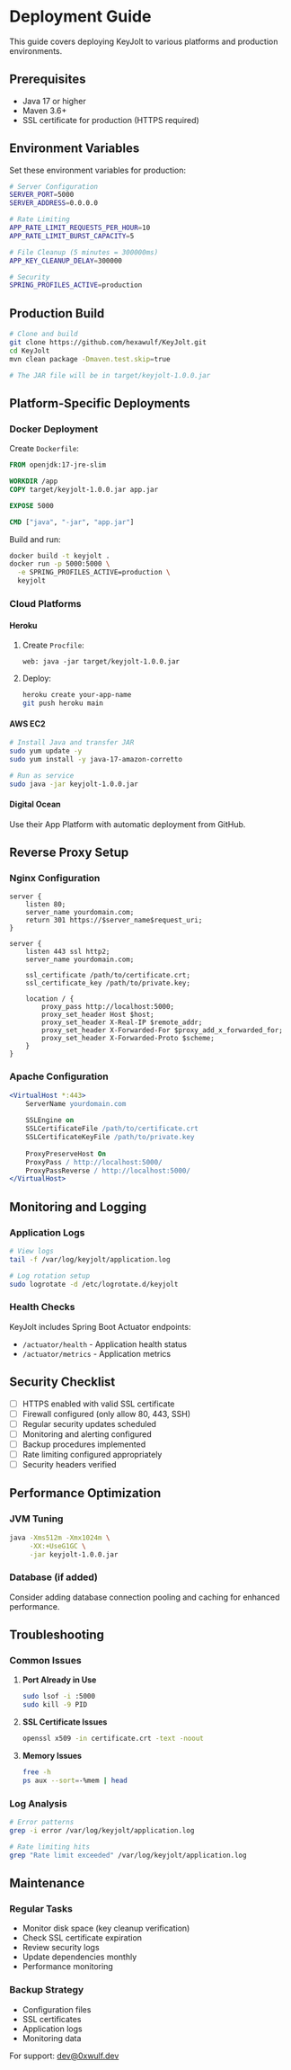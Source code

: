 # Deployment Guide

This guide covers deploying KeyJolt to various platforms and production environments.

## Prerequisites

- Java 17 or higher
- Maven 3.6+
- SSL certificate for production (HTTPS required)

## Environment Variables

Set these environment variables for production:

```bash
# Server Configuration
SERVER_PORT=5000
SERVER_ADDRESS=0.0.0.0

# Rate Limiting
APP_RATE_LIMIT_REQUESTS_PER_HOUR=10
APP_RATE_LIMIT_BURST_CAPACITY=5

# File Cleanup (5 minutes = 300000ms)
APP_KEY_CLEANUP_DELAY=300000

# Security
SPRING_PROFILES_ACTIVE=production
```

## Production Build

```bash
# Clone and build
git clone https://github.com/hexawulf/KeyJolt.git
cd KeyJolt
mvn clean package -Dmaven.test.skip=true

# The JAR file will be in target/keyjolt-1.0.0.jar
```

## Platform-Specific Deployments

### Docker Deployment

Create `Dockerfile`:
```dockerfile
FROM openjdk:17-jre-slim

WORKDIR /app
COPY target/keyjolt-1.0.0.jar app.jar

EXPOSE 5000

CMD ["java", "-jar", "app.jar"]
```

Build and run:
```bash
docker build -t keyjolt .
docker run -p 5000:5000 \
  -e SPRING_PROFILES_ACTIVE=production \
  keyjolt
```

### Cloud Platforms

#### Heroku
1. Create `Procfile`:
   ```
   web: java -jar target/keyjolt-1.0.0.jar
   ```

2. Deploy:
   ```bash
   heroku create your-app-name
   git push heroku main
   ```

#### AWS EC2
```bash
# Install Java and transfer JAR
sudo yum update -y
sudo yum install -y java-17-amazon-corretto

# Run as service
sudo java -jar keyjolt-1.0.0.jar
```

#### Digital Ocean
Use their App Platform with automatic deployment from GitHub.

## Reverse Proxy Setup

### Nginx Configuration

```nginx
server {
    listen 80;
    server_name yourdomain.com;
    return 301 https://$server_name$request_uri;
}

server {
    listen 443 ssl http2;
    server_name yourdomain.com;
    
    ssl_certificate /path/to/certificate.crt;
    ssl_certificate_key /path/to/private.key;
    
    location / {
        proxy_pass http://localhost:5000;
        proxy_set_header Host $host;
        proxy_set_header X-Real-IP $remote_addr;
        proxy_set_header X-Forwarded-For $proxy_add_x_forwarded_for;
        proxy_set_header X-Forwarded-Proto $scheme;
    }
}
```

### Apache Configuration

```apache
<VirtualHost *:443>
    ServerName yourdomain.com
    
    SSLEngine on
    SSLCertificateFile /path/to/certificate.crt
    SSLCertificateKeyFile /path/to/private.key
    
    ProxyPreserveHost On
    ProxyPass / http://localhost:5000/
    ProxyPassReverse / http://localhost:5000/
</VirtualHost>
```

## Monitoring and Logging

### Application Logs
```bash
# View logs
tail -f /var/log/keyjolt/application.log

# Log rotation setup
sudo logrotate -d /etc/logrotate.d/keyjolt
```

### Health Checks
KeyJolt includes Spring Boot Actuator endpoints:
- `/actuator/health` - Application health status
- `/actuator/metrics` - Application metrics

## Security Checklist

- [ ] HTTPS enabled with valid SSL certificate
- [ ] Firewall configured (only allow 80, 443, SSH)
- [ ] Regular security updates scheduled
- [ ] Monitoring and alerting configured
- [ ] Backup procedures implemented
- [ ] Rate limiting configured appropriately
- [ ] Security headers verified

## Performance Optimization

### JVM Tuning
```bash
java -Xms512m -Xmx1024m \
     -XX:+UseG1GC \
     -jar keyjolt-1.0.0.jar
```

### Database (if added)
Consider adding database connection pooling and caching for enhanced performance.

## Troubleshooting

### Common Issues

1. **Port Already in Use**
   ```bash
   sudo lsof -i :5000
   sudo kill -9 PID
   ```

2. **SSL Certificate Issues**
   ```bash
   openssl x509 -in certificate.crt -text -noout
   ```

3. **Memory Issues**
   ```bash
   free -h
   ps aux --sort=-%mem | head
   ```

### Log Analysis
```bash
# Error patterns
grep -i error /var/log/keyjolt/application.log

# Rate limiting hits
grep "Rate limit exceeded" /var/log/keyjolt/application.log
```

## Maintenance

### Regular Tasks
- Monitor disk space (key cleanup verification)
- Check SSL certificate expiration
- Review security logs
- Update dependencies monthly
- Performance monitoring

### Backup Strategy
- Configuration files
- SSL certificates
- Application logs
- Monitoring data

For support: dev@0xwulf.dev